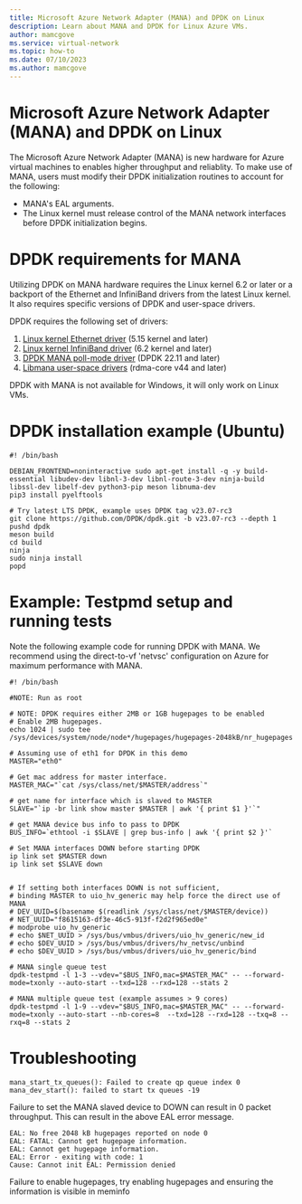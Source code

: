 ```yaml
---
title: Microsoft Azure Network Adapter (MANA) and DPDK on Linux
description: Learn about MANA and DPDK for Linux Azure VMs.
author: mamcgove
ms.service: virtual-network
ms.topic: how-to
ms.date: 07/10/2023
ms.author: mamcgove
---
```


# Microsoft Azure Network Adapter (MANA) and DPDK on Linux

The Microsoft Azure Network Adapter (MANA) is new hardware for Azure virtual machines to enables higher throughput and reliablity. 
To make use of MANA, users must modify their DPDK initialization routines to account for the following:
- MANA's EAL arguments.
- The Linux kernel must release control of the MANA network interfaces before DPDK initialization begins.

# DPDK requirements for MANA

Utilizing DPDK on MANA hardware requires the Linux kernel 6.2 or later or a backport of the Ethernet and InfiniBand drivers from the latest Linux kernel. It also requires specific versions of DPDK and user-space drivers.

DPDK requires the following set of drivers:
1.	[Linux kernel Ethernet driver](https://github.com/torvalds/linux/tree/master/drivers/net/ethernet/microsoft/mana) (5.15 kernel and later)
1.	[Linux kernel InfiniBand driver](https://github.com/torvalds/linux/tree/master/drivers/infiniband/hw/mana) (6.2 kernel and later)
1.	[DPDK MANA poll-mode driver](https://github.com/DPDK/dpdk/tree/main/drivers/net/mana) (DPDK 22.11 and later)
1.	[Libmana user-space drivers](https://github.com/linux-rdma/rdma-core/tree/master/providers/mana) (rdma-core v44 and later)

DPDK with MANA is not available for Windows, it will only work on Linux VMs.

# DPDK installation example (Ubuntu)
```
#! /bin/bash

DEBIAN_FRONTEND=noninteractive sudo apt-get install -q -y build-essential libudev-dev libnl-3-dev libnl-route-3-dev ninja-build libssl-dev libelf-dev python3-pip meson libnuma-dev
pip3 install pyelftools

# Try latest LTS DPDK, example uses DPDK tag v23.07-rc3
git clone https://github.com/DPDK/dpdk.git -b v23.07-rc3 --depth 1
pushd dpdk
meson build
cd build
ninja
sudo ninja install
popd
```

# Example: Testpmd setup and running tests

Note the following example code for running DPDK with MANA. We recommend using the direct-to-vf 'netvsc' configuration on Azure for maximum performance with MANA.

```
#! /bin/bash

#NOTE: Run as root

# NOTE: DPDK requires either 2MB or 1GB hugepages to be enabled
# Enable 2MB hugepages.
echo 1024 | sudo tee /sys/devices/system/node/node*/hugepages/hugepages-2048kB/nr_hugepages

# Assuming use of eth1 for DPDK in this demo
MASTER="eth0"

# Get mac address for master interface.
MASTER_MAC="`cat /sys/class/net/$MASTER/address`"

# get name for interface which is slaved to MASTER
SLAVE="`ip -br link show master $MASTER | awk '{ print $1 }'`"

# get MANA device bus info to pass to DPDK
BUS_INFO=`ethtool -i $SLAVE | grep bus-info | awk '{ print $2 }'`

# Set MANA interfaces DOWN before starting DPDK
ip link set $MASTER down
ip link set $SLAVE down


# If setting both interfaces DOWN is not sufficient, 
# binding MASTER to uio_hv_generic may help force the direct use of MANA
# DEV_UUID=$(basename $(readlink /sys/class/net/$MASTER/device))
# NET_UUID="f8615163-df3e-46c5-913f-f2d2f965ed0e"
# modprobe uio_hv_generic
# echo $NET_UUID > /sys/bus/vmbus/drivers/uio_hv_generic/new_id
# echo $DEV_UUID > /sys/bus/vmbus/drivers/hv_netvsc/unbind
# echo $DEV_UUID > /sys/bus/vmbus/drivers/uio_hv_generic/bind

# MANA single queue test
dpdk-testpmd -l 1-3 --vdev="$BUS_INFO,mac=$MASTER_MAC" -- --forward-mode=txonly --auto-start --txd=128 --rxd=128 --stats 2

# MANA multiple queue test (example assumes > 9 cores)
dpdk-testpmd -l 1-9 --vdev="$BUS_INFO,mac=$MASTER_MAC" -- --forward-mode=txonly --auto-start --nb-cores=8  --txd=128 --rxd=128 --txq=8 --rxq=8 --stats 2

```

# Troubleshooting
```
mana_start_tx_queues(): Failed to create qp queue index 0
mana_dev_start(): failed to start tx queues -19
```
Failure to set the MANA slaved device to DOWN can result in 0 packet throughput. 
This can result in the above EAL error message.

```
EAL: No free 2048 kB hugepages reported on node 0
EAL: FATAL: Cannot get hugepage information.
EAL: Cannot get hugepage information.
EAL: Error - exiting with code: 1
Cause: Cannot init EAL: Permission denied
```
Failure to enable hugepages, try enabling hugepages and ensuring the information is visible in meminfo
